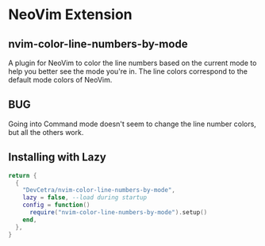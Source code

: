 # NeoVim Extension

## nvim-color-line-numbers-by-mode

A plugin for NeoVim to color the line numbers based on the current mode to help you better see the mode you're in. The line colors correspond to the default mode colors of NeoVim.

## BUG

Going into Command mode doesn't seem to change the line number colors, but all the others work.

## Installing with Lazy

```lua
return {
  {
    "DevCetra/nvim-color-line-numbers-by-mode",
    lazy = false, --load during startup
    config = function()
      require("nvim-color-line-numbers-by-mode").setup()
    end,
  },
}
```
